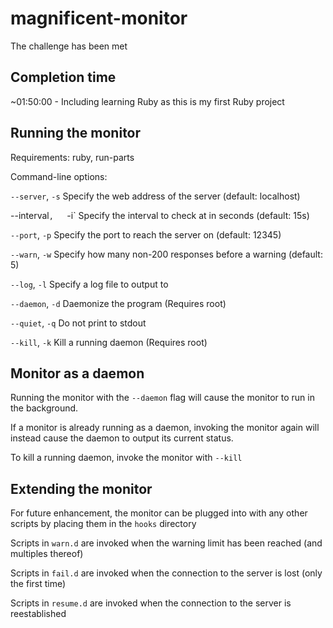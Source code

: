 # magnificent-monitor
The challenge has been met

## Completion time

 ~01:50:00 - Including learning Ruby as this is my first Ruby project

## Running the monitor

Requirements: ruby, run-parts

Command-line options:

`--server`,    `-s`   Specify the web address of the server (default: localhost)

--interval`,   `-i`   Specify the interval to check at in seconds (default: 15s)

`--port`,      `-p`   Specify the port to reach the server on (default: 12345)

`--warn`,      `-w`   Specify how many non-200 responses before a warning (default: 5)

`--log`,       `-l`   Specify a log file to output to

`--daemon`,    `-d`   Daemonize the program (Requires root)

`--quiet`,     `-q`   Do not print to stdout

`--kill`,      `-k`   Kill a running daemon (Requires root)

## Monitor as a daemon

Running the monitor with the `--daemon` flag will cause the monitor to run in the background.

If a monitor is already running as a daemon, invoking the monitor again will instead cause the daemon to output its current status.

To kill a running daemon, invoke the monitor with `--kill`

## Extending the monitor

For future enhancement, the monitor can be plugged into with any other scripts by placing them in the `hooks` directory

Scripts in `warn.d` are invoked when the warning limit has been reached (and multiples thereof)

Scripts in `fail.d` are invoked when the connection to the server is lost (only the first time)

Scripts in `resume.d` are invoked when the connection to the server is reestablished
